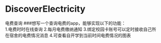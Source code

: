 # DiscoverElectricity
电费查询
###想写一个查询电费的app，能够实现以下的功能：  
1.电费时时在线查询
2.每月电费缴纳通知
3.绑定校园卡账号可以定时接收自己所在宿舍的电费情况消息
4.可查看自开学到当前时间电费情况的图表
